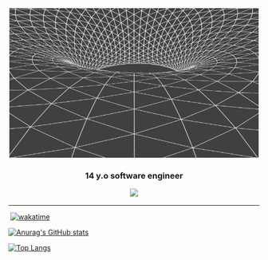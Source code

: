 <div align=center>
<img src="https://github.com/lubaskinc0de/lubaskinc0de/blob/main/5bbca7513bcf41efb7e7070145eadbab.gif" height=300 width=500></img>
  
<h3>14 y.o software engineer</h3>
  <a href="https://t.me/lubaskinc0de">
<img src="https://img.shields.io/badge/Telegram-blue?logo=Telegram&logoColor=Blue&style=for-the-badge">
</a>
</div>

-----
<img src="https://komarev.com/ghpvc/?username=lubaskinc0de&style=flat-square&color=blue" alt=""/></img>
[![wakatime](https://wakatime.com/badge/user/280c7358-d8a9-44aa-81b1-ee89e6499271.svg)](https://wakatime.com/@280c7358-d8a9-44aa-81b1-ee89e6499271)

[![Anurag's GitHub stats](https://github-readme-stats.vercel.app/api?username=lubaskinc0de&theme=tokyonight)](https://github.com/anuraghazra/github-readme-stats)

[![Top Langs](https://github-readme-stats.vercel.app/api/top-langs/?username=lubaskinc0de&layout=compact&theme=tokyonight)](https://github.com/anuraghazra/github-readme-stats)
